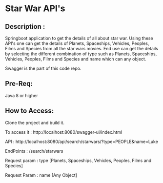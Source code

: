 # Star War API's

## Description : 

Springboot application to get the details of all about star war. 
Using these API's one can get the details of Planets, Spaceships, Vehicles, Peoples, Films and Species from all the star wars movies. End use can get the details by selecting the different combination of type such as Planets, Spaceships, Vehicles, Peoples, Films and Species and name which can any object.

Swagger is the part of this code repo. 

## Pre-Req: 
Java 8 or higher

## How to Access: 
Clone the project and build it.

To access it : http://localhost:8080/swagger-ui/index.html

API : http://localhost:8080/api/search/starwars/?type=PEOPLE&name=Luke

EndPoints : /search/starwars

Request param : type [Planets, Spaceships, Vehicles, Peoples, Films and Species]

Request Param : name [Any Object]




